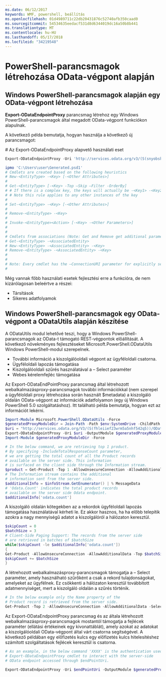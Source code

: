 ```yaml
---
ms.date: 06/12/2017
keywords: WMF, powershell, beállítás
ms.openlocfilehash: 01d4989711c22db20431876c52740afb350caad0
ms.sourcegitcommit: 54534635eedacf531d8d6344019dc16a50b8b441
ms.translationtype: MT
ms.contentlocale: hu-HU
ms.lasthandoff: 05/17/2018
ms.locfileid: "34219548"
---
```

# <a name="generate-powershell-cmdlets-based-on-odata-endpoint"></a>PowerShell-parancsmagok létrehozása OData-végpont alapján
<a name="generate-windows-powershell-cmdlets-based-on-an-odata-endpoint"></a>Windows PowerShell-parancsmagok alapján egy OData-végpont létrehozása
--------------------------------------------------------------

**Export-ODataEndpointProxy** parancsmag létrehoz egy Windows PowerShell-parancsmagok által megadott OData-végpont funkciókon alapulnak.

A következő példa bemutatja, hogyan használja a következő új parancsmagot:

\# Az Export-ODataEndpointProxy alapvető használati eset

```powershell
Export-ODataEndpointProxy -Uri 'http://services.odata.org/v3/(S(snyobsk1hhutkb2yulwldgf1))/odata/odata.svc' -OutputModule C:\Users\user\Generated.psd1

ipmo 'C:\Users\user\Generated.psd1'
# Cmdlets are created based on the following heuristics
# New-<EntityType> -<Key> [-<Other Attributes>]
#
# Get-<EntityType> [-<Key> -Top –Skip –Filter -OrderBy]
# # If there is a complex key, the keys will actually be -<Key1> -<Key2>…
# # Note this rule applies to any other instances of the key
#
# Set-<EntityType> -<Key> [-<Other Attributes>]
#
# Remove-<EntityType> -<Key>
#
# Invoke-<EntityType><Action> [-<Key> -<Other Parameters>]
#
#
# Cmdlets from associations (Note: Get and Remove get additional parameter sets)
# Get-<EntityType> -<AssociatedEntity>
# New-<EntityType> -<AssociatedEntity> -<Key>
# Remove-<EntityType> -<AssociatedEntity> -<Key>
#
#
# Note: Every cmdlet has the –ConnectionURI parameter for explicitly setting the URI of the endpoint. This normally uses the same address that you gave the Export-ODataEndpointProxy cmdlet, but can be overridden in this fashion for the sake of similar endpoints.
#
```

Még vannak főbb használati esetek fejlesztési erre a funkcióra, de nem kizárólagosan beleértve a részei:
-   Társítások
-   Sikeres adatfolyamok

<a name="generate-windows-powershell-cmdlets-based-on-an-odata-endpoint-with-odatautils"></a>Windows PowerShell-parancsmagok egy OData-végpont a ODataUtils alapján készítése
------------------------------------------------------------------------------
A ODataUtils modul lehetővé teszi, hogy a Windows PowerShell-parancsmagok az OData-t támogató REST-végpontok előállítását. A következő növekményes fejlesztéseket Microsoft.PowerShell.ODataUtils Windows PowerShell-modul szerepelnek.
-   További információ a kiszolgálóoldali végpont az ügyféloldali csatorna.
-   Ügyféloldali lapozás támogatása
-   Kiszolgálóoldali szűrés használatával a – Select paraméter
-   Webes kérelemfejléc támogatása

Az Export-ODataEndPointProxy parancsmag által létrehozott webalkalmazásproxy-parancsmagok további információkkal (nem szerepel a ügyféloldali proxy létrehozása során használt $metadata) a kiszolgáló oldalán OData-végpont az információk adatfolyamon (egy új Windows PowerShell 5.0 szolgáltatáshoz). Itt található példa bemutatja, hogyan ezt az információt lekérni.
```powershell
Import-Module Microsoft.PowerShell.ODataUtils -Force
$generatedProxyModuleDir = Join-Path -Path $env:SystemDrive -ChildPath 'ODataDemoProxy'
$uri = "http://services.odata.org/V3/(S(fhleiief23wrm5a5nhf542q5))/OData/OData.svc/"
Export-ODataEndpointProxy -Uri $uri -OutputModule $generatedProxyModuleDir -Force -AllowUnSecureConnection -Verbose -AllowClobber
Import-Module $generatedProxyModuleDir -Force

# In the below command, we are retrieving top 1 product.
# By specifying -IncludeTotalResponseCount parameter,
# we are getting the total count of all the Product records
# available on the server side. This information
# is surfaced on the client side through the Information stream.
$product = Get-Product -Top 1 -AllowUnsecureConnection -AllowAdditionalData -IncludeTotalResponseCount -InformationVariable infoStream
# The Information stream contains the additional
# information sent from the server side.
$additionalInfo = $infoStream.GetEnumerator() | % MessageData
# 'Odata.Count' indicates the total product records
# available on the server side Odata endpoint.
$additionalInfo['odata.count']
```

A kiszolgáló oldalán kötegekben az a rekordok ügyféloldali lapozás támogatása használatával kérheti le. Ez akkor hasznos, ha ha előbb telepítik azokra a nagy mennyiségű adatot a kiszolgálóról a hálózaton keresztül.
```powershell
$skipCount = 0
$batchSize = 3
# Client-Side Paging Support: The records from the server side
# are retrieved in batches of $batchSize
while($skipCount -le $additionalInfo['odata.count'])
{
Get-Product -AllowUnsecureConnection -AllowAdditionalData -Top $batchSize -Skip $skipCount
$skipCount += $batchSize
}
```

A létrehozott webalkalmazásproxy-parancsmagok támogatja a – Select paraméter, amely használható szűrőként a csak a rekord tulajdonságokat, amelyeket az ügyfélnek. Ez csökkenti a hálózaton keresztül továbbított adatmennyiséget, mert a kiszolgáló oldalán a szűrés történik.
```powershell
# In the below example only the Name property of the
# Product record is retrieved from the server side.
Get-Product -Top 2 -AllowUnsecureConnection -AllowAdditionalData -Select Name
```

Az Export-ODataEndpointProxy parancsmag és az általa létrehozott webalkalmazásproxy-parancsmagok mostantól támogatja a fejlécek paraméter (ellátási értékeinek egy kivonattáblát), amely azokat az adatokat a kiszolgálóoldali OData-végpont által várt csatorna segítségével. A következő példában egy előfizetés kulcs egy előfizetés kulcs hitelesítéshez számított szolgáltatások fejlécek keresztül is csatorna.
```powershell
# As an example, in the below command 'XXXX' is the authentication used by the
# Export-ODataEndpointProxy cmdlet to interact with the server-side
# OData endpoint accessed through $endPointUri.

Export-ODataEndpointProxy -Uri $endPointUri -OutputModule $generatedProxyModuleDir -Force -AllowUnSecureConnection -Verbose -Headers @{'subscription-key'='XXXX'}
```
